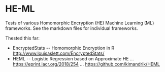 # HE-ML

Tests of various Homomorphic Encryption (HE) Machine Learning (ML) frameworks.
See the markdown files for individual frameworks.

Thested this far:
* EncryptedStats -- Homomorphic Encryption in R
 http://www.louisaslett.com/EncryptedStats/
* HEML -- Logistic Regression based on Approximate HE
 ... https://eprint.iacr.org/2018/254
 ... https://github.com/kimandrik/HEML
